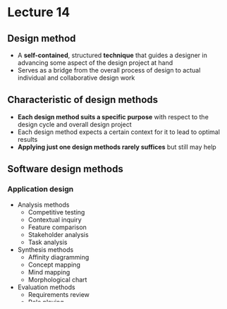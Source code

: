 # Lecture 14

## Design method

- A **self-contained**, structured **technique** that guides a designer in advancing some aspect of the design project at hand
- Serves as a bridge from the overall process of design to actual individual and collaborative design work

## Characteristic of design methods

- **Each design method suits a specific purpose** with respect to the design cycle and overall design project
- Each design method expects a certain context for it to lead to optimal results
- **Applying just one design methods rarely suffices** but still may help

## Software design methods

### Application design

- Analysis methods
    - Competitive testing
    - Contextual inquiry
    - Feature comparison
    - Stakeholder analysis
    - Task analysis
- Synthesis methods
    - Affinity diagramming
    - Concept mapping
    - Mind mapping
    - Morphological chart
- Evaluation methods
    - Requirements review
    - Role playing
    - Wizard of Oz

### Interaction design

- Analysis methods
    - Critical incident technique
    - Interaction logging
    - Personas
    - Scenarios
- Synthesis methods
    - Design/making
    - Participatory design
    - Prototyping
    - Storyboarding
- Evaluation methods
    - Cognitive walkthrough
    - Evaluative research
    - Heuristic evaluation
    - Think-aloud protocol

### Architecture design

- Analysis methods
    - Framework assessment
    - Model-driven engineering
    - Quality-function-development
    - Reverse engineering
    - World modeling
- Synthesis methods
    - Architectural styles
    - Generative programming
    - Component reuse
    - Decomposition
- Evaluation methods
    - Formal verification
    - Simulation
    - Weighted objectives

### Implementation design

- Analysis methods
    - Release planning
    - Summarization
    - Test-driven design
    - Visualization
- Synthesis methods
    - Pair programming
    - Refactoring
    - Search
    - Software patterns
- Evaluation methods
    - Correctness proofs
    - Inspections/reviews
    - Parallel deployment
    - Testing